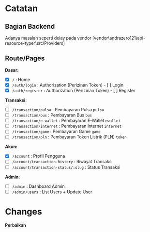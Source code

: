 # Catatan

## Bagian Backend

Adanya masalah seperti delay pada vendor [vendor\andrazero121\api-resource-typer\src\Providers]

## Route/Pages

**Dasar:**

- [x] `/` : Home
- [x] `/auth/login` : Authorization (Perizinan Token) - [ ] Login
- [x] `/auth/register` : Authorization (Perizinan Token) - [ ] Register

**Transaksi:**

- [ ] `/transaction/pulsa` : Pembayaran Pulsa `pulsa`
- [ ] `/transaction/bus` : Pembayaran Bus `bus`
- [ ] `/transaction/e-wallet` : Pembayaran E-Wallet `ewallet`
- [ ] `/transaction/internet` : Pembayaran Internet `internet`
- [ ] `/transaction/game` : Pembayaran Game `game`
- [ ] `/transaction/pln` : Pembayaran Token Listrik (PLN) `token`

**Akun:**

- [x] `/account` : Profil Pengguna
- [ ] `/account/transaction-history` : Riwayat Transaksi
- [ ] `/account/transaction-status/:slug` : Status Transaksi

**Admin:**

- [ ] `/admin` : Dashboard Admin
- [ ] `/admin/users` : List Users + Update User

# Changes

**Perbaikan**
